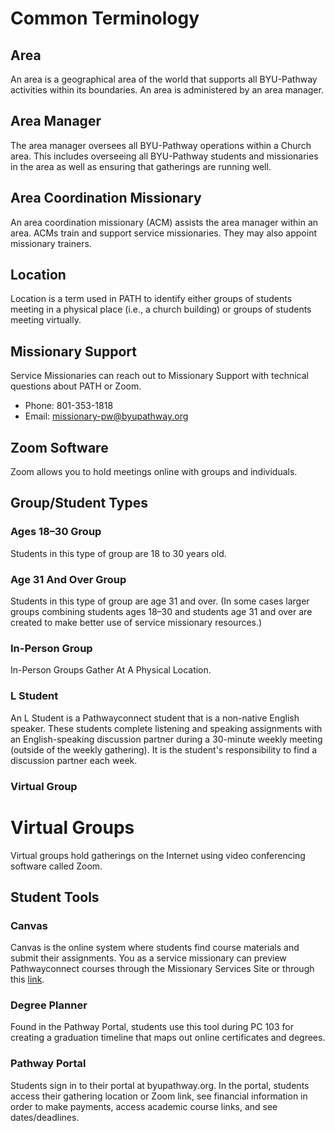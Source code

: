 # Common Terminology

## Area
An area is a geographical area of the world that supports all BYU-Pathway activities within its boundaries. An area is administered by an area manager.

## Area Manager
The area manager oversees all BYU-Pathway operations within a Church area. This includes overseeing all BYU-Pathway students and missionaries in the area as well as ensuring that gatherings are running well.

## Area Coordination Missionary
An area coordination missionary (ACM) assists the area manager within an area. ACMs train and support service missionaries. They may also appoint missionary trainers.

## Location
Location is a term used in PATH to identify either groups of students meeting in a physical place (i.e., a church building) or groups of students meeting virtually.

## Missionary Support
Service Missionaries can reach out to Missionary Support with technical questions about PATH or Zoom.
- Phone: 801-353-1818
- Email: missionary-pw@byupathway.org

## Zoom Software
Zoom allows you to hold meetings online with groups and individuals.

## Group/Student Types

### Ages 18–30 Group
Students in this type of group are 18 to 30 years old.

### Age 31 And Over Group
Students in this type of group are age 31 and over. (In some cases larger groups combining students ages 18–30 and students age 31 and over are created to make better use of service missionary resources.)

### In-Person Group
In-Person Groups Gather At A Physical Location.

### L Student
An L Student is a Pathwayconnect student that is a non-native English speaker. These students complete listening and speaking assignments with an English-speaking discussion partner during a 30-minute weekly meeting (outside of the weekly gathering). It is the student's responsibility to find a discussion partner each week.

### Virtual Group

# Virtual Groups

Virtual groups hold gatherings on the Internet using video conferencing software called Zoom.

## Student Tools

### Canvas

Canvas is the online system where students find course materials and submit their assignments. You as a service missionary can preview Pathwayconnect courses through the Missionary Services Site or through this [link](link).

### Degree Planner

Found in the Pathway Portal, students use this tool during PC 103 for creating a graduation timeline that maps out online certificates and degrees.

### Pathway Portal

Students sign in to their portal at byupathway.org. In the portal, students access their gathering location or Zoom link, see financial information in order to make payments, access academic course links, and see dates/deadlines.

